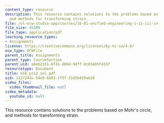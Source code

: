 ```yaml
---
content_type: resource
description: This resource contains solutions to the problems based on Mohr's circle,
  and methods for transforming strain.
file: /ol-ocw-studio-app/courses/16-01-unified-engineering-i-ii-iii-iv-fall-2005-spring-2006/112724dc54e86b831f5f31d5b420ab20_m16_ps12_sol.pdf
file_size: 45309
file_type: application/pdf
learning_resource_types:
- Assignments
license: https://creativecommons.org/licenses/by-nc-sa/4.0/
ocw_type: OCWFile
parent_title: Assignments
parent_type: CourseSection
parent_uid: a6eb2151-6f41-806d-94ff-dc83eb5f4337
resourcetype: Document
title: m16_ps12_sol.pdf
uid: 112724dc-54e8-6b83-1f5f-31d5b420ab20
video_files:
  video_thumbnail_file: null
video_metadata:
  youtube_id: null
---
```

This resource contains solutions to the problems based on Mohr's circle, and methods for transforming strain.